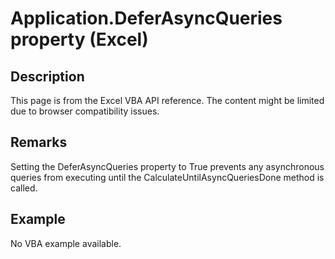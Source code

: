 # Application.DeferAsyncQueries property (Excel)

## Description
This page is from the Excel VBA API reference. The content might be limited due to browser compatibility issues.

## Remarks
Setting the DeferAsyncQueries property to True prevents any asynchronous queries from executing until the CalculateUntilAsyncQueriesDone method is called.

## Example
No VBA example available.
